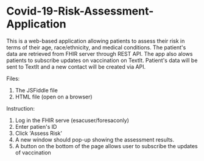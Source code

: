 # Covid-19-Risk-Assessment-Application

This is a web-based application allowing patients to assess their risk in terms of their age, race/ethnicity, and medical conditions. The patient's data are retrieved from FHIR server through REST API. The app also alows patients to subscribe updates on vaccination on TextIt. Patient's data will be sent to TextIt and a new contact will be created via API. 

Files: 
1. The JSFiddle file
2. HTML file (open on a browser)

Instruction: 
1. Log in the FHIR serve (esacuser/foresaconly)
2. Enter patien's ID
3. Click 'Assess Risk'
4. A new window should pop-up showing the assessment results. 
5. A button on the bottom of the page allows user to subscribe the updates of vaccination
